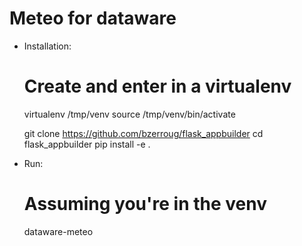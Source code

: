 Meteo for dataware
==================

- Installation:

    # Create and enter in a virtualenv
    virtualenv /tmp/venv
    source /tmp/venv/bin/activate

    git clone https://github.com/bzerroug/flask_appbuilder
    cd flask_appbuilder
    pip install -e .

- Run:

    # Assuming you're in the venv
    dataware-meteo
